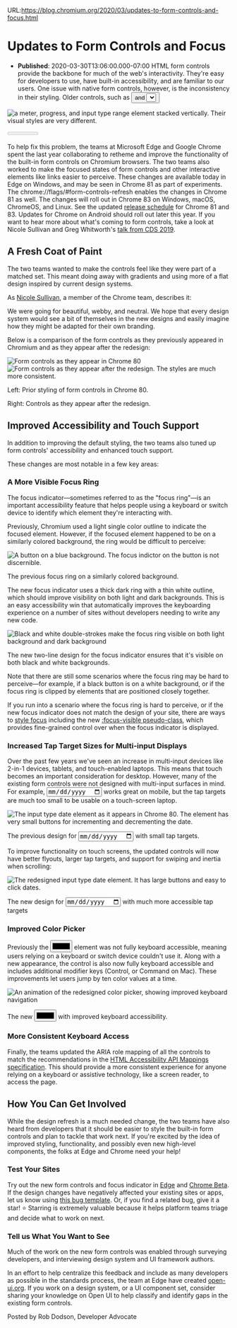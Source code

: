 URL:https://blog.chromium.org/2020/03/updates-to-form-controls-and-focus.html
# Updates to Form Controls and Focus
- **Published**: 2020-03-30T13:06:00.000-07:00
HTML form controls provide the backbone for much of the web's interactivity. They're easy for developers to use, have built-in accessibility, and are familiar to our users.
One issue with native form controls, however, is the inconsistency in their styling. Older controls, such as <button> and <select> were styled to match the user's operating system. Form controls that were added to the platform more recently were designed to match whatever style was popular at the time. For Chromium based browsers, this has led to controls that look mismatched and sometimes outdated, which causes developers to spend extra time (and ship extra code) styling around the controls' default appearance.

  

![a meter, progress, and input type range element stacked vertically. Their visual styles are very different.](https://lh5.googleusercontent.com/WEnFtKMTBqxJWbRuhExzHKm8C7u280aSQbMtdV1e2nm4KaSPtTaekWjMerDrNHP4JsWl-onxcMSIv00zhL3UuOK5_W_OI3xkfA0SXUnhewIMZkzMjPOAOXvLEkyrUtAdnUK-kA98)

<meter>, <progress>, and <input type="range"> look like they come from different worlds in Chrome 80 on Windows.


  

To help fix this problem, the teams at Microsoft Edge and Google Chrome spent the last year collaborating to retheme and improve the functionality of the built-in form controls on Chromium browsers. The two teams also worked to make the focused states of form controls and other interactive elements like links easier to perceive.
These changes are available today in Edge on Windows, and may be seen in Chrome 81 as part of experiments. The chrome://flags/#form-controls-refresh enables the changes in Chrome 81 as well. The changes will roll out in Chrome 83 on Windows, macOS, ChromeOS, and Linux. See the updated [release schedule](https://chromereleases.googleblog.com/2020/03/chrome-and-chrome-os-release-updates.html) for Chrome 81 and 83. Updates for Chrome on Android should roll out later this year.
If you want to hear more about what's coming to form controls, take a look at Nicole Sullivan and Greg Whitworth's [talk from CDS 2019](https://www.youtube.com/watch?v=ZFvPLrKZywA).

A Fresh Coat of Paint
---------------------

The two teams wanted to make the controls feel like they were part of a matched set. This meant doing away with gradients and using more of a flat design inspired by current design systems.

As [Nicole Sullivan](https://twitter.com/stubbornella), a member of the Chrome team, describes it:

We were going for beautiful, webby, and neutral. We hope that every design system would see a bit of themselves in the new designs and easily imagine how they might be adapted for their own branding.

Below is a comparison of the form controls as they previously appeared in Chromium and as they appear after the redesign:

![Form controls as they appear in Chrome 80](https://lh4.googleusercontent.com/K1ewrpkir2YdVnGWOSoGGUo5NRxGTebct7g3-u76DvE9X04upPt_1GP8sk3bKLotvsh7FNbtS1pMggL5QKO7MAsKZNApEnLfRImUDQSwH5PWpE7ZKaouT5QZ2vcm0Wu4PHa2ctIz)![Form controls as they appear after the redesign. The styles are much more consistent.](https://lh4.googleusercontent.com/MMAEaD5FMS4LvknauCIfOuI0SmyNkG4zSQzAqaGNA2nEp3nsPwuqu_bfcWUk8apF7COmdmVMJtfJOYSEkn1_B-mH_NC8XCnCM1CX5Id7genfZ3yTR2-Shhyif3c3osfTOERiaZtj)

Left: Prior styling of form controls in Chrome 80.

Right: Controls as they appear after the redesign.

Improved Accessibility and Touch Support
----------------------------------------

In addition to improving the default styling, the two teams also tuned up form controls' accessibility and enhanced touch support.

  

These changes are most notable in a few key areas:

### A More Visible Focus Ring

The focus indicator—sometimes referred to as the "focus ring"—is an important accessibility feature that helps people using a keyboard or switch device to identify which element they're interacting with.

  

Previously, Chromium used a light single color outline to indicate the focused element. However, if the focused element happened to be on a similarly colored background, the ring would be difficult to perceive:

  

![A button on a blue background. The focus indictor on the button is not discernible.](https://lh3.googleusercontent.com/8nPKaOlM6CINrWAmHoI2ZHol17ibkzMPotaKKpHudWL93voHtnwz96DVHjBQ5YmctQXHJ7OhOr-38XZnYiUroJ0pd3IXsEmUEencZU90hJvWvqxptyxyxOHUm70mE6raRPrSbIv_)

The previous focus ring on a similarly colored background.

  

The new focus indicator uses a thick dark ring with a thin white outline, which should improve visibility on both light and dark backgrounds. This is an easy accessibility win that automatically improves the keyboarding experience on a number of sites without developers needing to write any new code.

  

![Black and white double-strokes make the focus ring visible on both light background and dark background](https://lh5.googleusercontent.com/ML05Xzo-iWaJz3ZWz0gO7zCNvJbp8Oueedy04RxWlxKP0FTNFEU8TfEpHC2zDA24khEYRYQQ__E3NlGxsjJuvA7Q-Wd80BwJbSiFYZplk7KjlODF6Fpg1A_YUiFnPqj-qtxMEKNX "Updated HTML focus ring")

The new two-line design for the focus indicator ensures that it's visible on both black and white backgrounds.

  

Note that there are still some scenarios where the focus ring may be hard to perceive—for example, if a black button is on a white background, or if the focus ring is clipped by elements that are positioned closely together.

  

If you run into a scenario where the focus ring is hard to perceive, or if the new focus indicator does not match the design of your site, there are ways to [style focus](https://web.dev/style-focus) including the new [:focus-visible pseudo-class](https://web.dev/style-focus/#use-:focus-visible-to-selectively-show-a-focus-indicator), which provides fine-grained control over when the focus indicator is displayed.

### Increased Tap Target Sizes for Multi-input Displays

Over the past few years we've seen an increase in multi-input devices like 2-in-1 devices, tablets, and touch-enabled laptops. This means that touch becomes an important consideration for desktop. However, many of the existing form controls were not designed with multi-input surfaces in mind. For example, <input type="date"> works great on mobile, but the tap targets are much too small to be usable on a touch-screen laptop.

  

![The input type date  element as it appears in Chrome 80. The element has very small buttons for incrementing and decrementing the date.](https://lh6.googleusercontent.com/CyewsCGzmOacNyPcrfDufFDSBj7LQflKlIj3yzzaWdwhBd24_i7N-vE-NUI_dKYMBcdMCzE3_dTx4vl-v5QQ9BTyKUUlramLpXYC8-YCYgI7Q519HDZr394acj8716AJV24dsRUm)

The previous design for <input type="date"> with small tap targets.

  

To improve functionality on touch screens, the updated controls will now have better flyouts, larger tap targets, and support for swiping and inertia when scrolling:

  

![The redesigned input type date element. It has large buttons and easy to click dates.](https://lh4.googleusercontent.com/G9m2tl2lONCSSYJKlrFQYXdy5dtRG1FHQD3hqn1r-uvoejLYb3ZoU7N8Z4ieoJAPDOrVJ1V0Z9Cpy4eFvMMfiha8oGa0KsuQThwmyvXya_c14Dsx4yjnV_vGRhagyJsTV7_xw1Cq)

The new design for <input type="date"> with much more accessible tap targets

### 

### Improved Color Picker

Previously the <input type="color"> element was not fully keyboard accessible, meaning users relying on a keyboard or switch device couldn't use it. Along with a new appearance, the control is also now fully keyboard accessible and includes additional modifier keys (Control, or Command on Mac). These improvements let users jump by ten color values at a time.

  

![An animation of the redesigned color picker, showing improved keyboard navigation](https://lh4.googleusercontent.com/rgbDqJC74QUF50BN2yCeSz_-vJlXBbhM7F736VKH37zSseCPQaWuOGg1qGhSl8rrbp2FEh2HeXvQoSDTojFvjj4rhwFQalEm0ogmxd0fFe_oTdVrYYnI6eUNXmG1CrKjS2Rc28Bu)

The new <input type="color"> with improved keyboard accessibility.

  

### 

### More Consistent Keyboard Access

Finally, the teams updated the ARIA role mapping of all the controls to match the recommendations in the [HTML Accessibility API Mappings specification](https://www.w3.org/TR/html-aam-1.0/). This should provide a more consistent experience for anyone relying on a keyboard or assistive technology, like a screen reader, to access the page.

How You Can Get Involved
------------------------

While the design refresh is a much needed change, the two teams have also heard from developers that it should be easier to style the built-in form controls and plan to tackle that work next. If you're excited by the idea of improved styling, functionality, and possibly even new high-level components, the folks at Edge and Chrome need your help!

### Test Your Sites

Try out the new form controls and focus indicator in [Edge](https://www.microsoft.com/en-us/edge) and [Chrome Beta](https://www.google.com/chrome/beta/). If the design changes have negatively affected your existing sites or apps, let us know using [this bug template](https://bugs.chromium.org/p/chromium/issues/entry?components=Blink%3EForms&labels=FormControlsRefresh,pri-2,type-bug). Or, if you find a related bug, give it a star! ⭐️ Starring is extremely valuable because it helps platform teams triage and decide what to work on next.

### Tell us What You Want to See

Much of the work on the new form controls was enabled through surveying developers, and interviewing design system and UI framework authors.

  

In an effort to help centralize this feedback and include as many developers as possible in the standards process, the team at Edge have created [open-ui.org](https://open-ui.org/). If you work on a design system, or a UI component set, consider sharing your knowledge on Open UI to help classify and identify gaps in the existing form controls.

Posted by Rob Dodson, Developer Advocate